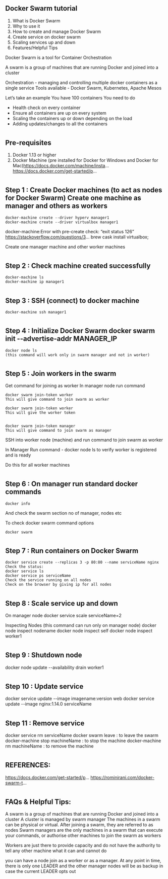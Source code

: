 # <h2> Docker Swarm tutorial

1. What is Docker Swarm
2. Why to use it
3. How to create and manage Docker Swarm
4. Create service on docker swarm
5. Scaling services up and down
6. Features/Helpful Tips



Docker Swarm is a tool for Container Orchestration

A swarm is a group of machines that are running Docker and joined into a cluster 

Orchestration - managing and controlling multiple docker containers as a single service
Tools available - Docker Swarm, Kubernetes, Apache Mesos

Let’s take an example
You have 100 containers
You need to do 
- Health check on every container
- Ensure all containers are up on every system
- Scaling the containers up or down depending on the load
- Adding updates/changes to all the containers



# <h2> Pre-requisites
1. Docker 1.13 or higher
2. Docker Machine (pre installed for Docker for Windows and Docker for Mac)https://docs.docker.com/machine/insta...
https://docs.docker.com/get-started/p...

# <h2> Step 1 :  Create Docker machines (to act as nodes for Docker Swarm)   Create one machine as manager and others as workers

    docker-machine create --driver hyperv manager1    
    docker-machine create --driver virtualbox manager1

   docker-machine:Error with pre-create check: “exit status 126”
   https://stackoverflow.com/questions/3...
   brew cask install virtualbox;

   Create one manager machine
   and other worker machines

# <h2> Step 2 :  Check machine created successfully

    docker-machine ls
    docker-machine ip manager1

# <h2> Step 3 :  SSH (connect) to docker machine

    docker-machine ssh manager1

# <h2> Step 4 :  Initialize Docker Swarm    docker swarm init --advertise-addr MANAGER_IP

    docker node ls
    (this command will work only in swarm manager and not in worker)

# <h2> Step 5 :  Join workers in the swarm

Get command for joining as worker
In manager node run command

    docker swarm join-token worker
    This will give command to join swarm as worker

    docker swarm join-token worker
    This will give the worker token


    docker swarm join-token manager
    This will give command to join swarm as manager

SSH into worker node (machine) and run command to join swarm as worker

In Manager Run command - docker node ls to verify worker is registered and is ready

Do this for all worker machines

# <h2> Step 6 :  On manager run standard docker commands

    docker info
And check the swarm section 
no of manager, nodes etc

To check docker swarm command options

    docker swarm 

# <h2> Step 7 :  Run containers on Docker Swarm
    docker service create --replicas 3 -p 80:80 --name serviceName nginx
    Check the status:
    docker service ls
    docker service ps serviceName
    Check the service running on all nodes
    Check on the browser by giving ip for all nodes

# <h2> Step 8 :  Scale service up and down
   On manager node 
   docker service scale serviceName=2

Inspecting Nodes (this command can run only on manager node)
docker node inspect nodename
docker node inspect self
docker node inspect worker1

# <h2> Step 9 : Shutdown node
   docker node update --availability drain worker1

# <h2> Step 10 :  Update service
   docker service update --image imagename:version web
   docker service update --image nginx:1.14.0 serviceName

# <h2> Step 11 :  Remove service
   docker service rm serviceName
docker swarm leave : to leave the swarm
docker-machine stop machineName : to stop the machine
docker-machine rm machineName : to remove the machine

# <h2> REFERENCES:
https://docs.docker.com/get-started/p...
https://rominirani.com/docker-swarm-t...

# <h2> FAQs & Helpful Tips:
A swarm is a group of machines that are running Docker and joined into a cluster
A cluster is managed by swarm manager
The machines in a swarm can be physical or virtual. After joining a swarm, they are referred to as nodes
Swarm managers are the only machines in a swarm that can execute your commands, or authorise other machines to join the swarm as workers

Workers are just there to provide capacity and do not have the authority to tell any other machine what it can and cannot do

you can have a node join as a worker or as a manager. At any point in time, there is only one LEADER and the other manager nodes will be as backup in case the current LEADER opts out